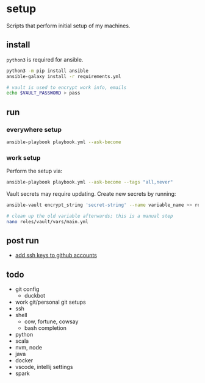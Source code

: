 # setup

Scripts that perform initial setup of my machines.

## install

`python3` is required for ansible.

```sh
python3 -m pip install ansible
ansible-galaxy install -r requirements.yml

# vault is used to encrypt work info, emails
echo $VAULT_PASSWORD > pass
```

## run

### everywhere setup

```sh
ansible-playbook playbook.yml --ask-become
```

### work setup

Perform the setup via:

```sh
ansible-playbook playbook.yml --ask-become --tags "all,never"
```

Vault secrets may require updating. Create new secrets by running:

```sh
ansible-vault encrypt_string 'secret-string' --name variable_name >> roles/vault/vars/main.yml

# clean up the old variable afterwards; this is a manual step
nano roles/vault/vars/main.yml
```

## post run

* [add ssh keys to github accounts](https://docs.github.com/en/authentication/connecting-to-github-with-ssh/adding-a-new-ssh-key-to-your-github-account)

## todo
* git config
  * duckbot
* work git/personal git setups
* ssh
* shell
  * cow, fortune, cowsay
  * bash completion
* python
* scala
* nvm, node
* java
* docker
* vscode, intellij settings
* spark
